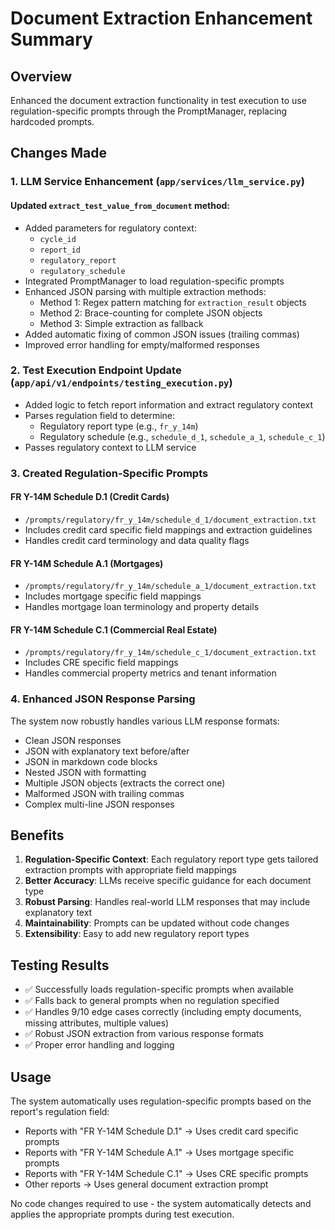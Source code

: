 # Document Extraction Enhancement Summary

## Overview
Enhanced the document extraction functionality in test execution to use regulation-specific prompts through the PromptManager, replacing hardcoded prompts.

## Changes Made

### 1. LLM Service Enhancement (`app/services/llm_service.py`)

#### Updated `extract_test_value_from_document` method:
- Added parameters for regulatory context:
  - `cycle_id`
  - `report_id`
  - `regulatory_report`
  - `regulatory_schedule`
- Integrated PromptManager to load regulation-specific prompts
- Enhanced JSON parsing with multiple extraction methods:
  - Method 1: Regex pattern matching for `extraction_result` objects
  - Method 2: Brace-counting for complete JSON objects
  - Method 3: Simple extraction as fallback
- Added automatic fixing of common JSON issues (trailing commas)
- Improved error handling for empty/malformed responses

### 2. Test Execution Endpoint Update (`app/api/v1/endpoints/testing_execution.py`)

- Added logic to fetch report information and extract regulatory context
- Parses regulation field to determine:
  - Regulatory report type (e.g., `fr_y_14m`)
  - Regulatory schedule (e.g., `schedule_d_1`, `schedule_a_1`, `schedule_c_1`)
- Passes regulatory context to LLM service

### 3. Created Regulation-Specific Prompts

#### FR Y-14M Schedule D.1 (Credit Cards)
- `/prompts/regulatory/fr_y_14m/schedule_d_1/document_extraction.txt`
- Includes credit card specific field mappings and extraction guidelines
- Handles credit card terminology and data quality flags

#### FR Y-14M Schedule A.1 (Mortgages)
- `/prompts/regulatory/fr_y_14m/schedule_a_1/document_extraction.txt`
- Includes mortgage specific field mappings
- Handles mortgage loan terminology and property details

#### FR Y-14M Schedule C.1 (Commercial Real Estate)
- `/prompts/regulatory/fr_y_14m/schedule_c_1/document_extraction.txt`
- Includes CRE specific field mappings
- Handles commercial property metrics and tenant information

### 4. Enhanced JSON Response Parsing

The system now robustly handles various LLM response formats:
- Clean JSON responses
- JSON with explanatory text before/after
- JSON in markdown code blocks
- Nested JSON with formatting
- Multiple JSON objects (extracts the correct one)
- Malformed JSON with trailing commas
- Complex multi-line JSON responses

## Benefits

1. **Regulation-Specific Context**: Each regulatory report type gets tailored extraction prompts with appropriate field mappings
2. **Better Accuracy**: LLMs receive specific guidance for each document type
3. **Robust Parsing**: Handles real-world LLM responses that may include explanatory text
4. **Maintainability**: Prompts can be updated without code changes
5. **Extensibility**: Easy to add new regulatory report types

## Testing Results

- ✅ Successfully loads regulation-specific prompts when available
- ✅ Falls back to general prompts when no regulation specified
- ✅ Handles 9/10 edge cases correctly (including empty documents, missing attributes, multiple values)
- ✅ Robust JSON extraction from various response formats
- ✅ Proper error handling and logging

## Usage

The system automatically uses regulation-specific prompts based on the report's regulation field:
- Reports with "FR Y-14M Schedule D.1" → Uses credit card specific prompts
- Reports with "FR Y-14M Schedule A.1" → Uses mortgage specific prompts
- Reports with "FR Y-14M Schedule C.1" → Uses CRE specific prompts
- Other reports → Uses general document extraction prompt

No code changes required to use - the system automatically detects and applies the appropriate prompts during test execution.